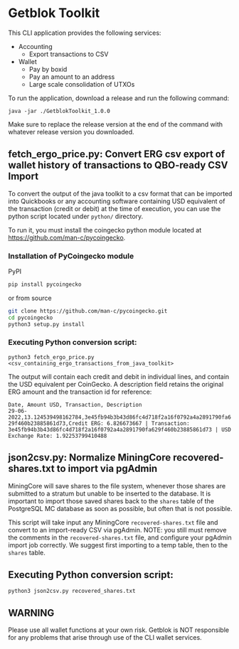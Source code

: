 # Getblok Toolkit

This CLI application provides the following services:

- Accounting
  - Export transactions to CSV
- Wallet
  - Pay by boxid
  - Pay an amount to an address
  - Large scale consolidation of UTXOs

To run the application, download a release and run the following command:

```shell
java -jar ./GetblokToolkit_1.0.0
```

Make sure to replace the release version at the end of the command with whatever release version you downloaded.

## fetch_ergo_price.py: Convert ERG csv export of wallet history of transactions to QBO-ready CSV Import

To convert the output of the java toolkit to a csv format that can be imported into Quickbooks or any accounting software containing USD equivalent of the transaction (credit or debit) at the time of execution, you can use the python script located under `python/` directory.

To run it, you must install the coingecko python module located at https://github.com/man-c/pycoingecko.

### Installation of PyCoingecko module
PyPI
```bash
pip install pycoingecko
```
or from source
```bash
git clone https://github.com/man-c/pycoingecko.git
cd pycoingecko
python3 setup.py install
```

### Executing Python conversion script:
```shell
python3 fetch_ergo_price.py <csv_containing_ergo_transactions_from_java_toolkit>
```
The output will contain each credit and debit in individual lines, and contain the USD equivalent per CoinGecko.  A description field retains the original ERG amount and the transaction id for reference:

`Date, Amount USD, Transaction, Description`  
`29-06-2022,13.124539498162784,3e45fb94b3b43d86fc4d718f2a16f0792a4a2891790fa629f460b23885861d73,Credit ERG: 6.826673667 | Transaction: 3e45fb94b3b43d86fc4d718f2a16f0792a4a2891790fa629f460b23885861d73 | USD Exchange Rate: 1.92253799410488`  

## json2csv.py: Normalize MiningCore recovered-shares.txt to import via pgAdmin
MiningCore will save shares to the file system, whenever those shares are submitted to a stratum but unable to be inserted to the database.  It is important to import those saved shares back to the `shares` table of the PostgreSQL MC database as soon as possible, but often that is not possible.  

This script will take input any MiningCore `recovered-shares.txt` file and convert to an import-ready CSV via pgAdmin.  NOTE: you still must remove the comments in the `recovered-shares.txt` file, and configure your pgAdmin import job correctly.  We suggest first importing to a temp table, then to the `shares` table.

## Executing Python conversion script:
```shell
python3 json2csv.py recovered_shares.txt
```

## WARNING
Please use all wallet functions at your own risk. Getblok is NOT responsible for any problems that arise
through use of the CLI wallet services. 
